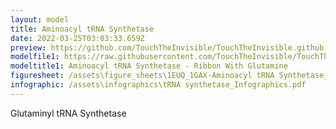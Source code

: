 ```yaml
---
layout: model
title: Aminoacyl tRNA Synthetase
date: 2022-03-25T03:03:33.659Z
preview: https://github.com/TouchTheInvisible/TouchTheInvisible.github.io/blob/master/assets/img/1EUQ+1GAX-Aminoacyl%20tRNA%20Synthetase/1EUQ-Glutaminyl%20tRNA%20Synthetase_RibbonWithGlutamine.png?raw=true
modelfile1: https://raw.githubusercontent.com/TouchTheInvisible/TouchTheInvisible.github.io/master/assets/models/1EUQ%2B1GAX-Aminoacyl%20tRNA%20Synthetase/1EUQ-Glutaminyl%20tRNA%20Synthetase_RibbonWithGlutamine.dae
modeltitle1: Aminoacyl tRNA Synthetase - Ribbon With Glutamine
figuresheet: /assets\figure_sheets\1EUQ_1GAX-Aminoacyl tRNA Synthetase_Photosheet.pdf
infographic: /assets\infographics\tRNA synthetase_Infographics.pdf
---
```

Glutaminyl tRNA Synthetase